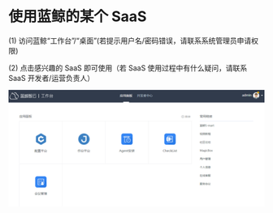 # 使用蓝鲸的某个 SaaS

(1) 访问蓝鲸“工作台”/“桌面”(若提示用户名/密码错误，请联系系统管理员申请权限)

(2) 点击感兴趣的 SaaS 即可使用（若 SaaS 使用过程中有什么疑问，请联系 SaaS 开发者/运营负责人）

![](../assets/image060.png)
